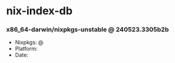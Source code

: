 # nix-index-db
### x86_64-darwin/nixpkgs-unstable @ 240523.3305b2b
- Nixpkgs: @[](https://github.com/NixOS/nixpkgs/commit/3305b2b25e4ae4baee872346eae133cf6f611783)
- Platform: 
- Date: 
